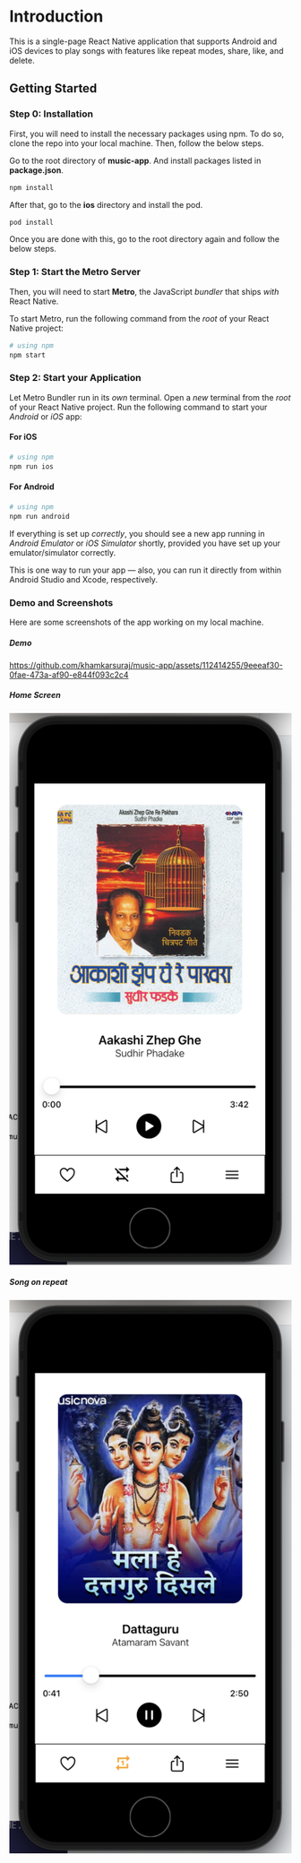 # Introduction
This is a single-page React Native application that supports Android and iOS devices to play songs with features like repeat modes, share, like, and delete.

## Getting Started

### Step 0: Installation

First, you will need to install the necessary packages using npm. To do so, clone the repo into your local machine. Then, follow the below steps.

Go to the root directory of **music-app**. And install packages listed in **package.json**.

```bash
npm install
```

After that, go to the **ios** directory and install the pod.

```bash
pod install
```
Once you are done with this, go to the root directory again and follow the below steps.


### Step 1: Start the Metro Server

Then, you will need to start **Metro**, the JavaScript _bundler_ that ships _with_ React Native.

To start Metro, run the following command from the _root_ of your React Native project:

```bash
# using npm
npm start
```

### Step 2: Start your Application

Let Metro Bundler run in its _own_ terminal. Open a _new_ terminal from the _root_ of your React Native project. Run the following command to start your _Android_ or _iOS_ app:

#### For iOS

```bash
# using npm
npm run ios
```

#### For Android

```bash
# using npm
npm run android
```

If everything is set up _correctly_, you should see a new app running in _Android Emulator_ or _iOS Simulator_ shortly, provided you have set up your emulator/simulator correctly.

This is one way to run your app — also, you can run it directly from within Android Studio and Xcode, respectively.


### Demo and Screenshots
Here are some screenshots of the app working on my local machine.

##### Demo
https://github.com/khamkarsuraj/music-app/assets/112414255/9eeeaf30-0fae-473a-af90-e844f093c2c4

##### Home Screen
![Alt text](https://github.com/khamkarsuraj/music-app/blob/main/working/welcome.png)

##### Song on repeat
![Alt text](https://github.com/khamkarsuraj/music-app/blob/main/working/repeat.png)
